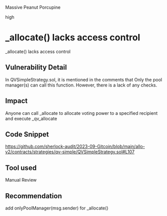 Massive Peanut Porcupine

high

# _allocate() lacks access control
_allocate() lacks access control 
## Vulnerability Detail
In QVSimpleStrategy.sol, it is mentioned in the comments that Only the pool manager(s) can call this function.
However, there is a lack of any checks.
## Impact
Anyone can call _allocate to allocate voting power to a specified recipient and execute _qv_allocate
## Code Snippet
https://github.com/sherlock-audit/2023-09-Gitcoin/blob/main/allo-v2/contracts/strategies/qv-simple/QVSimpleStrategy.sol#L107
## Tool used

Manual Review

## Recommendation
add onlyPoolManager(msg.sender)  for _allocate()